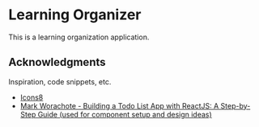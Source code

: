 # Learning Organizer

This is a learning organization application.

## Acknowledgments

Inspiration, code snippets, etc.
* [Icons8](https://icons8.com/)
* [Mark Worachote - Building a Todo List App with ReactJS: A Step-by-Step Guide (used for component setup and design ideas)](https://medium.com/@worachote/building-a-todo-list-app-with-reactjs-a-step-by-step-guide-2c58b9b6c0f5)